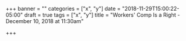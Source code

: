 +++
banner = ""
categories = ["x", "y"]
date = "2018-11-29T15:00:22-05:00"
draft = true
tags = ["x", "y"]
title = "Workers' Comp Is a Right - December 10, 2018 at 11:30am"

+++
